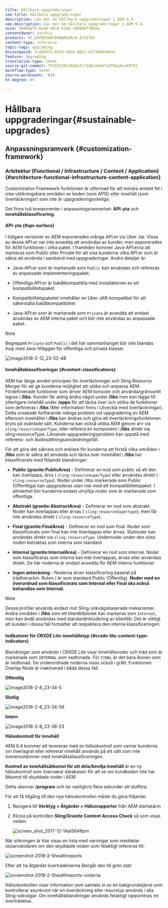 ```yaml
---
title: Hållbara uppgraderingar
seo-title: Hållbara uppgraderingar
description: Läs mer om hållbara uppgraderingar i AEM 6.4.
seo-description: Läs mer om hållbara uppgraderingar i AEM 6.4.
uuid: 59d64af5-6ee0-40c8-b24a-c06848f70daa
contentOwner: sarchiz
products: SG_EXPERIENCEMANAGER/6.4/SITES
content-type: reference
topic-tags: upgrading
discoiquuid: 5ca8dd7a-4efd-493e-8022-d2f10903b0a2
feature: Upgrading
translation-type: tm+mt
source-git-commit: 75312539136bb53cf1db1de03fc0f9a1dca49791
workflow-type: tm+mt
source-wordcount: '814'
ht-degree: 0%

---
```



# Hållbara uppgraderingar{#sustainable-upgrades}

## Anpassningsramverk {#customization-framework}

### Arkitektur (Functional / Infrastructure / Content / Application) {#architecture-functional-infrastructure-content-application}

Customization Framework-funktionen är utformad för att minska antalet fel i icke-utökningsbara områden av koden (som APIS) eller innehåll (som övertäckningar) som inte är uppgraderingsvänliga.

Det finns två komponenter i anpassningsramverket: **API-yta** och **innehållsklassificering**.

#### API-yta {#api-surface}

I tidigare versioner av AEM exponerades många API:er via Uber Jar. Vissa av dessa API:er var inte avsedda att användas av kunder, men exponerades för AEM funktioner i olika paket. I framtiden kommer Java-API:erna att markeras som Public eller Private för att visa kunderna vilka API:er som är säkra att använda i samband med uppgraderingar. Andra detaljer är:

* Java-API:er som är markerade som `Public` kan användas och refereras av anpassade implementeringspaket.

* Offentliga API:er är bakåtkompatibla med installationen av ett kompatibilitetspaket.
* Kompatibilitetspaketet innehåller en Uber JAR-kompatibel för att säkerställa bakåtkompatibilitet
* Java-API:er som är markerade som `Private` är avsedda att endast användas av AEM interna paket och bör inte användas av anpassade paket.

>[!NOTE]
>
>Begreppet `Private` och `Public` i det här sammanhanget bör inte blandas ihop med Java-tilläggen för offentliga och privata klasser.

![image2018-2-12_23-52-48](assets/image2018-2-12_23-52-48.png)

#### Innehållsklassificeringar {#content-classifications}

AEM har länge använt principen för övertäckningar och Sling Resource Merger för att ge kunderna möjlighet att utöka och anpassa AEM. Fördefinierade funktioner som driver AEM konsoler och användargränssnitt lagras i **/libs**. Kunder får aldrig ändra något under **/libs** men kan lägga till ytterligare innehåll under **/apps** för att täcka över och utöka de funktioner som definieras i **/libs** (Mer information finns i Utveckla med övertäckningar). Detta orsakade fortfarande många problem vid uppgradering av AEM eftersom innehållet i **/libs** kan ändras och göra att övertäckningsfunktionen bryts på oväntade sätt. Kunderna kan också utöka AEM genom arv via `sling:resourceSuperType`, eller referera en komponent i **/libs** direkt via sling:resourceType. Liknande uppgraderingsproblem kan uppstå med referens- och åsidosättningsanvändningsfall.

För att göra det säkrare och enklare för kunderna att förstå vilka områden i **/libs** som är säkra att använda och täcka över innehållet i **/libs** har klassificerats med följande blandningar:

* **Public (granite:PublicArea)**  - Definierar en nod som public så att den kan överlappa, ärvs (  `sling:resourceSuperType`) eller användas direkt (  `sling:resourceType`). Noder under /libs markerade som Public (Offentliga) kan uppgraderas utan risk med ett kompatibilitetspaket. I allmänhet bör kunderna endast utnyttja noder som är markerade som offentliga.

* **Abstrakt (granite:AbstractArea)**  - Definierar en nod som abstrakt. Noder kan överlappas eller ärvas ( `sling:resourceSupertype`), men får inte användas direkt ( `sling:resourceType`).

* **Final (granite:FinalArea)** - Definierar en nod som final. Noder som klassificerats som final kan inte överlappas eller ärvas. Slutnoder kan användas direkt via `sling:resourceType`. Undernoder under den sista noden betraktas som interna som standard

* **Internal (granite:InternalArea)**  - Definierar en nod som internal. Noder som klassificeras som interna kan inte överlappas, ärvas eller användas direkt. De här noderna är endast avsedda för AEM interna funktioner

* **Ingen anteckning**  - Noderna ärver klassificering baserat på trädhierarkin. Roten / är som standard Public (Offentlig). **Noder med en överordnad som klassificerats som Internal eller Final ska också behandlas som Internal.**

>[!NOTE]
>
>Dessa profiler används endast mot Sling-sökvägsbaserade mekanismer. Andra områden i **/libs** som ett klientbibliotek kan markeras som `Internal`, men kan ändå användas med standardinkludering av klientlib. Det är viktigt att kunden i dessa fall fortsätter att respektera den interna klassificeringen.

#### Indikatorer för CRXDE Lite-innehållstyp {#crxde-lite-content-type-indicators}

Blandningar som används i CRXDE Lite visar innehållsnoder och träd som är markerade som `INTERNAL` som nedtonade. För `FINAL` är det bara ikonen som är nedtonad. De underordnade noderna visas också i grått. Funktionen Overlay Node är inaktiverad i båda dessa fall.

**Offentlig**

![image2018-2-8_23-34-5](assets/image2018-2-8_23-34-5.png)

**Slutlig**

![image2018-2-8_23-34-56](assets/image2018-2-8_23-34-56.png)

**Intern**

![image2018-2-8_23-38-23](assets/image2018-2-8_23-38-23.png)

**Hälsokontroll för innehåll**

AEM 6.4 kommer att levereras med en hälsokontroll som varnar kunderna om överlagrat eller refererat innehåll används på ett sätt som inte överensstämmer med innehållsklassificeringen.

**Kontroll av innehållsåtkomst för att dela/bevilja innehåll** är en ny hälsokontroll som övervakar databasen för att se om kundkoden inte har åtkomst till skyddade noder i AEM.

Detta skannar **/program** och tar vanligtvis flera sekunder att slutföra.

För att få tillgång till den nya hälsokontrollen måste du göra följande:

1. Navigera till **Verktyg > Åtgärder > Hälsorapporter** från AEM startskärm
1. Klicka på kontrollen **Sling/Granite Content Access Check** så som visas nedan:

   ![screen_shot_2017-12-14at5648pm](assets/screen_shot_2017-12-14at55648pm.png)

När sökningen är klar visas en lista med varningar som meddelar slutanvändaren om den skyddade noden som felaktigt refereras till:

![screenshot-2018-2-5healthreports](assets/screenshot-2018-2-5healthreports.png)

Efter att ha åtgärdat överträdelserna återgår den till grön stat:

![screenshot-2018-2-5healthreports-violerna](assets/screenshot-2018-2-5healthreports-violations.png)

Hälsokontrollen visar information som samlats in av en bakgrundstjänst som kontrollerar asynkront när en övertäckning eller resurstyp används i alla Sling-sökvägar. Om innehållsblandningar används felaktigt rapporteras en överträdelse.
